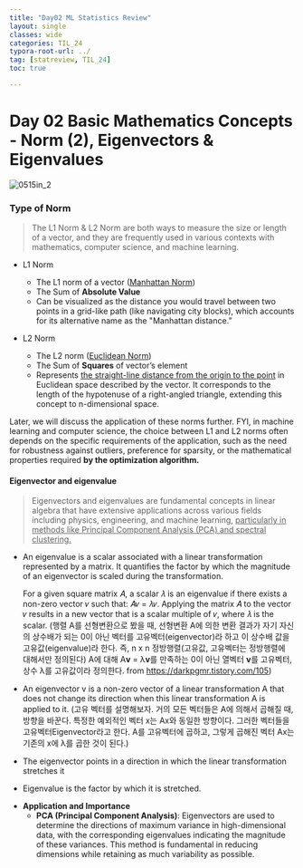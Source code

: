 ```yaml
---
title: "Day02 ML Statistics Review"
layout: single
classes: wide
categories: TIL_24
typora-root-url: ../
tag: [statreview, TIL_24]
toc: true

---
```


# Day 02 Basic Mathematics Concepts - Norm (2), Eigenvectors & Eigenvalues



<img src="blog/images/2024-05-15-TIL24_Day2/0515in_2.jpeg" alt="0515in_2">



### Type of Norm

> The L1 Norm & L2 Norm are both ways to measure the size or length of a vector, and they are frequently used in various contexts with mathematics, computer science, and machine learning. 



- L1 Norm
  - The L1 norm of a vector (<u>Manhattan Norm</u>)
  - The Sum of **Absolute Value**
  - Can be visualized as the distance you would travel between two points in a grid-like path (like navigating city blocks), which accounts for its alternative name as the "Manhattan distance.”



- L2 Norm
  - The L2 norm (<u>Euclidean Norm</u>)
  - The Sum of **Squares** of vector’s element
  - Represents <u>the straight-line distance from the origin to the point</u> in Euclidean space described by the vector. It corresponds to the length of the hypotenuse of a right-angled triangle, extending this concept to n-dimensional space.



Later, we will discuss the application of these norms further. FYI, in machine learning and computer science, the choice between L1 and L2 norms often depends on the specific requirements of the application, such as the need for robustness against outliers, preference for sparsity, or the mathematical properties required **by the optimization algorithm.**



#### **Eigenvector and eigenvalue**

> Eigenvectors and eigenvalues are fundamental concepts in linear algebra that have extensive applications across various fields including physics, engineering, and machine learning, <u>particularly in methods like Principal Component Analysis (PCA) and spectral clustering.</u>



- An eigenvalue is a scalar associated with a linear transformation represented by a matrix. It quantifies the factor by which the magnitude of an eigenvector is scaled during the transformation. 

  For a given square matrix 𝐴, a scalar 𝜆 is an eigenvalue if there exists a non-zero vector 𝑣 such that: 
  𝐴𝑣 = 𝜆𝑣. Applying the matrix 𝐴 to the vector 𝑣 results in a new vector that is a scalar multiple of 𝑣, where 𝜆 is the scalar.
  (행렬 A를 선형변환으로 봤을 때, 선형변환 A에 의한 변환 결과가 자기 자신의 상수배가 되는 0이 아닌 벡터를 고유벡터(eigenvector)라 하고 이 상수배 값을 고유값(eigenvalue)라 한다. 즉, n x n 정방행렬(고유값, 고유벡터는 정방행렬에 대해서만 정의된다) A에 대해 A**v** = λ**v**를 만족하는 0이 아닌 열벡터 **v**를 고유벡터, 상수 λ를 고유값이라 정의한다.
  from https://darkpgmr.tistory.com/105)

  

- An eigenvector v is a non-zero vector of a linear transformation A that does not change its direction when this linear transformation A is applied to it.
  (고유 벡터를 설명해보자. 거의 모든 벡터들은 A에 의해서 곱해질 때, 방향을 바꾼다. 특정한 예외적인 벡터 x는 Ax와 동일한 방향이다. 그러한 벡터들을 고유벡터Eigenvector라고 한다. A를 고유벡터에 곱하고, 그렇게 곱해진 벡터 Ax는 기존의 x에 λ를 곱한 것이 된다.) 
- The eigenvector points in a direction in which the linear transformation stretches it
- Eigenvalue is the factor by which it is stretched.



* **Application and Importance**
  * **PCA (Principal Component Analysis)**: Eigenvectors are used to determine the directions of maximum variance in high-dimensional data, with the corresponding eigenvalues indicating the magnitude of these variances. This method is fundamental in reducing dimensions while retaining as much variability as possible.

